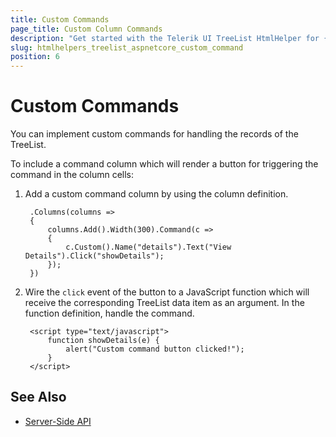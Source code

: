 ```yaml
---
title: Custom Commands
page_title: Custom Column Commands
description: "Get started with the Telerik UI TreeList HtmlHelper for {{ site.framework }} and learn how to implement custom commands for handling its column records."
slug: htmlhelpers_treelist_aspnetcore_custom_command
position: 6
---
```


# Custom Commands

You can implement custom commands for handling the records of the TreeList.

To include a command column which will render a button for triggering the command in the column cells:

1. Add a custom command column by using the column definition.

        .Columns(columns =>
        {
            columns.Add().Width(300).Command(c =>
            {
                c.Custom().Name("details").Text("View Details").Click("showDetails");
            });
        })

1. Wire the `click` event of the button to a JavaScript function which will receive the corresponding TreeList data item as an argument.  In the function definition, handle the command.

        <script type="text/javascript">
            function showDetails(e) {
                alert("Custom command button clicked!");
            }
        </script>


## See Also

* [Server-Side API](/api/treelist)
